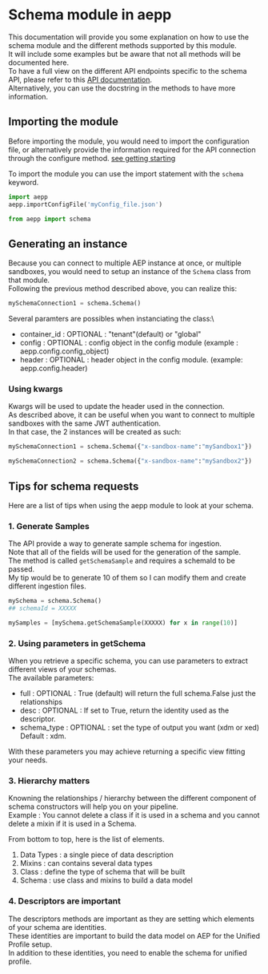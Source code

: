 # Schema module in aepp

This documentation will provide you some explanation on how to use the schema module and the different methods supported by this module.\
It will include some examples but be aware that not all methods will be documented here.\
To have a full view on the different API endpoints specific to the schema API, please refer to this [API documentation](https://www.adobe.io/apis/experienceplatform/home/api-reference.html#!acpdr/swagger-specs/schema-registry.yaml).\
Alternatively, you can use the docstring in the methods to have more information.

## Importing the module

Before importing the module, you would need to import the configuration file, or alternatively provide the information required for the API connection through the configure method. [see getting starting](./getting-started.md)

To import the module you can use the import statement with the `schema` keyword.

```python
import aepp
aepp.importConfigFile('myConfig_file.json')

from aepp import schema
```

## Generating an instance

Because you can connect to multiple AEP instance at once, or multiple sandboxes, you would need to setup an instance of the `Schema` class from that module.\
Following the previous method described above, you can realize this:

```python
mySchemaConnection1 = schema.Schema()
```

Several paramters are possibles when instanciating the class:\

* container_id : OPTIONAL : "tenant"(default) or "global"
* config : OPTIONAL : config object in the config module (example : aepp.config.config_object)
* header : OPTIONAL : header object  in the config module. (example: aepp.config.header)

### Using kwargs

Kwargs will be used to update the header used in the connection.\
As described above, it can be useful when you want to connect to multiple sandboxes with the same JWT authentication.\
In that case, the 2 instances will be created as such:

```python
mySchemaConnection1 = schema.Schema({"x-sandbox-name":"mySandbox1"})
```

```python
mySchemaConnection2 = schema.Schema({"x-sandbox-name":"mySandbox2"})
```

## Tips for schema requests

Here are a list of tips when using the aepp module to look at your schema.

### 1. Generate Samples

The API provide a way to generate sample schema for ingestion.\
Note that all of the fields will be used for the generation of the sample.\
The method is called `getSchemaSample` and requires a schemaId to be passed.\
My tip would be to generate 10 of them so I can modify them and create different ingestion files.

```python
mySchema = schema.Schema()
## schemaId = XXXXX

mySamples = [mySchema.getSchemaSample(XXXXX) for x in range(10)]
```

### 2. Using parameters in getSchema

When you retrieve a specific schema, you can use parameters to extract different views of your schemas.\
The available parameters:

* full : OPTIONAL : True (default) will return the full schema.False just the relationships
* desc : OPTIONAL : If set to True, return the identity used as the descriptor.
* schema_type : OPTIONAL : set the type of output you want (xdm or xed) Default : xdm.

With these parameters you may achieve returning a specific view fitting your needs.

### 3. Hierarchy matters

Knowning the relationships / hierarchy between the different component of schema constructors will help you on your pipeline.\
Example : You cannot delete a class if it is used in a schema and you cannot delete a mixin if it is used in a Schema.

From bottom to top, here is the list of elements.

1. Data Types : a single piece of data description
2. Mixins : can contains several data types
3. Class : define the type of schema that will be built
4. Schema : use class and mixins to build a data model

### 4. Descriptors are important

The descriptors methods are important as they are setting which elements of your schema are identities.\
These identities are important to build the data model on AEP for the Unified Profile setup.\
In addition to these identities, you need to enable the schema for unified profile.

